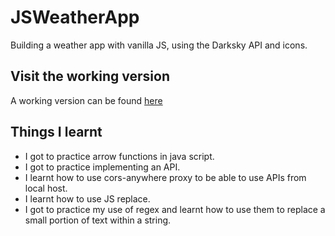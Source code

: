 # JSWeatherApp
Building a weather app with vanilla JS, using the Darksky API and icons.

## Visit the working version
A working version can be found <a href="callumhayden.com/weather/">here</a>

## Things I learnt
- I got to practice arrow functions in java script.
- I got to practice implementing an API.
- I learnt how to use cors-anywhere proxy to be able to use APIs from local host.
- I learnt how to use JS replace.
- I got to practice my use of regex and learnt how to use them to replace a small portion of text within a string.
